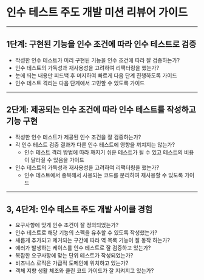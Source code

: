 # 인수 테스트 주도 개발 미션 리뷰어 가이드

---
## 1단계: 구현된 기능을 인수 조건에 따라 인수 테스트로 검증
- 작성한 인수 테스트가 미리 구현된 기능을 인수 조건에 따라 잘 검증하는가?
- 인수 테스트의 가독성과 재사용성을 고려하여 리팩터링을 했는가?
- 눈에 띄는 내용만 피드백 후 머지하여 빠르게 다음 단계 진행하도록 가이드
- 인수 테스트 격리는 다음 단계에서 고민할 수 있도록 가이드

---
## 2단계: 제공되는 인수 조건에 따라 인수 테스트를 작성하고 기능 구현
- 작성한 인수 테스트가 제공된 인수 조건을 잘 검증하는가? 
- 각 인수 테스트 검증 결과가 다른 인수 테스트에 영향을 끼치지는 않는가?
  - 인수 테스트 격리 방법에 따라 깨지기 쉬운 테스트가 될 수 있고 테스트의 비용이 달라질 수 있음을 가이드
- 인수 테스트의 가독성과 재사용성을 고려하여 리팩터링을 했는가?
  - 인수 테스트에서 중복해서 사용되는 코드를 분리하여 재사용할 수 있도록 가이드

---
## 3, 4단계: 인수 테스트 주도 개발 사이클 경험
- 요구사항에 맞게 인수 조건이 잘 정의되었는가?
- 인수 테스트로 해당 기능의 스펙을 유추할 수 있도록 작성했는가?
- 새롭게 추가되고 제거되는 구간에 따라 역 목록 기능이 잘 동작 하는가?
- 에러가 발생하는 케이스를 인수 테스트로 잘 검증하고 있는가?
- 복잡한 요구사항에 맞는 단위 테스트가 작성되었는가?
- 비즈니스 로직은 가급적 도메인에 위치하고 있는가?
- 객체 지향 생활 체조와 클린 코드 가이드가 잘 지켜지고 있는가?
